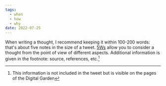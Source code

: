 ```yaml
---
tags:
  - when
  - how
  - why
date: 2022-07-25
---
```


When writing a thought, I recommend keeping it within 100-200 words: that's about five notes in the size of a tweet. [5Ws](..\The_5_Ws_and_1_H.md) allow you to consider a thought from the point of view of different aspects. Additional information is given in the footnote: source, references, etc.[^202207271422-1]

[^202207271422-1]: This information is not included in the tweet but is visible on the pages of the Digital Garden
